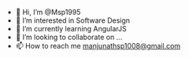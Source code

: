 - 👋 Hi, I’m @Msp1995
- 👀 I’m interested in Software Design
- 🌱 I’m currently learning AngularJS
- 💞️ I’m looking to collaborate on ...
- 📫 How to reach me manjunathsp1008@gmail.com

<!---
Msp1995/Msp1995 is a ✨ special ✨ repository because its `README.md` (this file) appears on your GitHub profile.
You can click the Preview link to take a look at your changes.
--->

